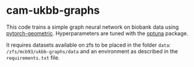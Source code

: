 # cam-ukbb-graphs

This code trains a simple graph neural network on biobank data using
[pytorch-geometric](https://pytorch-geometric.readthedocs.io). Hyperparameters
are tuned with the [optuna](https://optuna.org) package.

It requires datasets available on zfs to be placed in the folder `data`:
`/zfs/mcb93/ukbb-graphs/data` and an environment as described in the
`requirements.txt` file.

<!---
format code with:
```
black .
prettier --write --print-width 79 --prose-wrap always *.md
```

Send all to zfs with:
```sh
rsync -avhtXE \
    --chmod=770 \
    --delete \
    --force \
    --groupmap="*:abg" \
    ~/Documents/cambridge/ukbb-graphs \
    abg-cluster1.psychol.private.cam.ac.uk:/zfs/mcb93/ukbb-graphs
```

```
source flashlight/bin/activate
pip3 list --format=freeze > requirements.txt
```
-->
